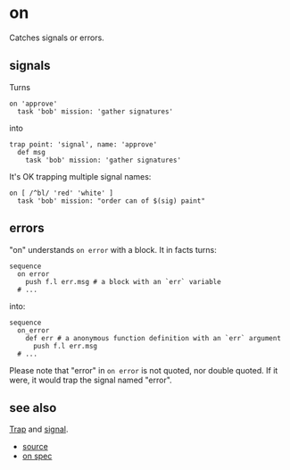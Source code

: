 
# on

Catches signals or errors.

## signals

Turns
```
on 'approve'
  task 'bob' mission: 'gather signatures'
```
into
```
trap point: 'signal', name: 'approve'
  def msg
    task 'bob' mission: 'gather signatures'
```

It's OK trapping multiple signal names:
```
on [ /^bl/ 'red' 'white' ]
  task 'bob' mission: "order can of $(sig) paint"
```

## errors

"on" understands `on error` with a block. It in facts turns:
```
sequence
  on error
    push f.l err.msg # a block with an `err` variable
  # ...
```
into:
```
sequence
  on_error
    def err # a anonymous function definition with an `err` argument
      push f.l err.msg
  # ...
```

Please note that "error" in `on error` is not quoted, nor double quoted.
If it were, it would trap the signal named "error".


## see also

[Trap](trap.md) and [signal](signal.md).


* [source](https://github.com/floraison/flor/tree/master/lib/flor/pcore/on.rb)
* [on spec](https://github.com/floraison/flor/tree/master/spec/pcore/on_spec.rb)

